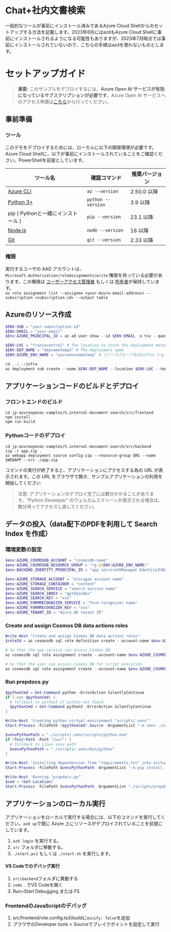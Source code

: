 # Chat+社内文書検索
一般的なツールが事前にインストール済みであるAzure Cloud Shellからのセットアップする方法を記載します。2023年8月にはazdもAzure Cloud Shellに事前にインストールされるようになる可能性もありますが、2023年7月時点では事前にインストールされていないので、こちらの手順はazdを使わないものとします。

# セットアップガイド
> **重要:** このサンプルをデプロイするには、**Azure Open AI サービスが有効になっているサブスクリプションが必要です**。Azure Open AI サービスへのアクセス申請は[こちら](https://aka.ms/oaiapply)から行ってください。

## 事前準備

### ツール
このデモをデプロイするためには、ローカルに以下の開発環境が必要です。Azure Cloud Shellに、以下が事前にインストールされていることをご確認ください。PowerShellを前提としています。

| ツール名 | 確認コマンド | 推奨バージョン | 
| --- | --- | --- |
| [Azure CLI](https://learn.microsoft.com/cli/azure/install-azure-cli) | `az --version` | 2.50.0 以降 |
| [Python 3+](https://www.python.org/downloads/) | `python --version` | 3.9 以降 |
| pip ( Pythonと一緒にインストール ) | `pip --version` | 23.1 以降 |
| [Node.js](https://nodejs.org/en/download/) | `node --version` | 16 以降 |
| [Git](https://git-scm.com/downloads) | `git --version` | 2.33 以降 |


### 権限
実行するユーザの AAD アカウントは、`Microsoft.Authorization/roleAssignments/write` 権限を持っている必要があります。この権限は [ユーザーアクセス管理者](https://learn.microsoft.com/azure/role-based-access-control/built-in-roles#user-access-administrator) もしくは [所有者](https://learn.microsoft.com/azure/role-based-access-control/built-in-roles#owner)が保持しています。  
`az role assignment list --assignee <your-Azure-email-address> --subscription <subscription-id> --output table`

## Azureのリソース作成
```PowerShell
$ENV:SUB = "your-subscription-id"
$ENV:EMAIL = "your-email"
$Env:AZURE_PRINCIPAL_ID = az ad user show --id $ENV:EMAIL -o tsv --query id # 作業者のObjectId

$ENV:LOC = "francecentral" # The location to store the deployment metadata and to deploy resources
$ENV:DEP_NAME = "depnametemp3" # The deployment name
$ENV:AZURE_ENV_NAME = "azureenvnametemp" # リソースグループ名のSuffix (rg-$ENV:AZURE_ENV_NAMEになる)

cd ../../infra
az deployment sub create --name $ENV:DEP_NAME --location $ENV:LOC --template-file main.bicep --parameters principalId=$ENV:AZURE_PRINCIPAL_ID environmentName=$ENV:AZURE_ENV_NAME location=$ENV:LOC
```

## アプリケーションコードのビルドとデプロイ
### フロントエンドのビルド
```
cd jp-azureopenai-samples/5.internal-document-search/src/frontend
npm install
npm run build
```

### Pythonコードのデプロイ
```
cd jp-azureopenai-samples/5.internal-document-search/src/backend
zip -r app.zip .
az webapp deployment source config-zip --resource-group $RG --name $WEBAPP --src ./app.zip
```

コマンドの実行が終了すると、アプリケーションにアクセスする為の URL が表示されます。この URL をブラウザで開き、サンプルアプリケーションの利用を開始してください
> 注意: アプリケーションのデプロイ完了には数分かかることがあります。"Python Developer" のウェルカムスクリーンが表示される場合は、数分待ってアクセスし直してください。

## データの投入（data配下のPDFを利用して Search Index を作成）
### 環境変数の設定
```PowerShell
$env:AZURE_COSMOSDB_ACCOUNT = "cosmosdb-name"
$env:AZURE_COSMOSDB_RESOURCE_GROUP = "rg-${ENV:AZURE_ENV_NAME}"
$env:BACKEND_IDENTITY_PRINCIPAL_ID = "app serviceのManaged IdentityのObject ID"

$env:AZURE_STORAGE_ACCOUNT = "storagae account name"
$env:AZURE_STORAGE_CONTAINER = "content"
$env:AZURE_SEARCH_SERVICE = "search service name"
$env:AZURE_SEARCH_INDEX = "gptkbindex"
$env:AZURE_SEARCH_KEY = "xxx"
$env:AZURE_FORMRECOGNIZER_SERVICE = "form recognizer name"
$env:AZURE_FORMRECOGNIZER_KEY = "xxx"
$env:AZURE_TENANT_ID = "Azure AD tenant ID"
```

### Create and assign Cosmos DB data actions roles
```PowerShell
Write-Host "Create and assign Cosmos DB data actions roles"
$roleId = az cosmosdb sql role definition create --account-name $env:AZURE_COSMOSDB_ACCOUNT --resource-group $env:AZURE_COSMOSDB_RESOURCE_GROUP --body ./scripts/cosmosreadwriterole.json --output tsv --query id

# So that the app service can access Cosmos DB
az cosmosdb sql role assignment create --account-name $env:AZURE_COSMOSDB_ACCOUNT --resource-group $env:AZURE_COSMOSDB_RESOURCE_GROUP --scope / --principal-id $env:BACKEND_IDENTITY_PRINCIPAL_ID --role-definition-id $roleId

# So that the user can access Cosmos DB for script execution
az cosmosdb sql role assignment create --account-name $env:AZURE_COSMOSDB_ACCOUNT --resource-group $env:AZURE_COSMOSDB_RESOURCE_GROUP --scope / --principal-id $env:AZURE_PRINCIPAL_ID --role-definition-id $roleId
```

### Run prepdocs.py
```PowerShell
$pythonCmd = Get-Command python -ErrorAction SilentlyContinue
if (-not $pythonCmd) {
  # fallback to python3 if python not found
  $pythonCmd = Get-Command python3 -ErrorAction SilentlyContinue
}

Write-Host 'Creating python virtual environment "scripts/.venv"'
Start-Process -FilePath ($pythonCmd).Source -ArgumentList "-m venv ./scripts/.venv" -Wait -NoNewWindow

$venvPythonPath = "./scripts/.venv/scripts/python.exe"
if (Test-Path -Path "/usr") {
  # fallback to Linux venv path
  $venvPythonPath = "./scripts/.venv/bin/python"
}

Write-Host 'Installing dependencies from "requirements.txt" into virtual environment'
Start-Process -FilePath $venvPythonPath -ArgumentList "-m pip install -r ./scripts/requirements.txt" -Wait -NoNewWindow

Write-Host 'Running "prepdocs.py"'
$cwd = (Get-Location)
Start-Process -FilePath $venvPythonPath -ArgumentList "./scripts/prepdocs.py $cwd/data/* --storageaccount $env:AZURE_STORAGE_ACCOUNT --container $env:AZURE_STORAGE_CONTAINER --searchservice $env:AZURE_SEARCH_SERVICE --searchkey $env:AZURE_SEARCH_KEY --index $env:AZURE_SEARCH_INDEX --formrecognizerservice $env:AZURE_FORMRECOGNIZER_SERVICE --formrecognizerkey $env:AZURE_FORMRECOGNIZER_KEY --tenantid $env:AZURE_TENANT_ID -v --managedidentitycredential" -Wait -NoNewWindow
```

## アプリケーションのローカル実行
アプリケーションをローカルで実行する場合には、以下のコマンドを実行してください。`azd up`で既に Azure 上にリソースがデプロイされていることを前提にしています。

1. `azd login` を実行する。
2. `src` フォルダに移動する。
3. `./start.ps1` もしくは `./start.sh` を実行します。

#### VS Codeでのデバッグ実行
1. `src\backend`フォルダに異動する
2. `code .`でVS Codeを開く
3. Run>Start Debugging または F5

### FrontendのJavaScriptのデバッグ
1. src/frontend/vite.config.tsのbuildに`minify: false`を追加
2. ブラウザのDeveloper tools > Sourceでブレイクポイントを設定して実行